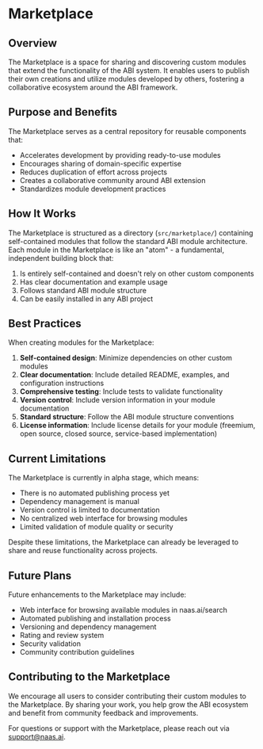 # Marketplace

## Overview

The Marketplace is a space for sharing and discovering custom modules that extend the functionality of the ABI system. It enables users to publish their own creations and utilize modules developed by others, fostering a collaborative ecosystem around the ABI framework.

## Purpose and Benefits

The Marketplace serves as a central repository for reusable components that:

- Accelerates development by providing ready-to-use modules
- Encourages sharing of domain-specific expertise
- Reduces duplication of effort across projects
- Creates a collaborative community around ABI extension
- Standardizes module development practices

## How It Works

The Marketplace is structured as a directory (`src/marketplace/`) containing self-contained modules that follow the standard ABI module architecture. Each module in the Marketplace is like an "atom" - a fundamental, independent building block that:

1. Is entirely self-contained and doesn't rely on other custom components
2. Has clear documentation and example usage
3. Follows standard ABI module structure
4. Can be easily installed in any ABI project

## Best Practices

When creating modules for the Marketplace:

1. **Self-contained design**: Minimize dependencies on other custom modules
2. **Clear documentation**: Include detailed README, examples, and configuration instructions
3. **Comprehensive testing**: Include tests to validate functionality
4. **Version control**: Include version information in your module documentation
5. **Standard structure**: Follow the ABI module structure conventions
6. **License information**: Include license details for your module (freemium, open source, closed source, service-based implementation)

## Current Limitations

The Marketplace is currently in alpha stage, which means:

- There is no automated publishing process yet
- Dependency management is manual
- Version control is limited to documentation
- No centralized web interface for browsing modules 
- Limited validation of module quality or security

Despite these limitations, the Marketplace can already be leveraged to share and reuse functionality across projects.

## Future Plans

Future enhancements to the Marketplace may include:

- Web interface for browsing available modules in naas.ai/search
- Automated publishing and installation process
- Versioning and dependency management
- Rating and review system
- Security validation
- Community contribution guidelines

## Contributing to the Marketplace

We encourage all users to consider contributing their custom modules to the Marketplace. By sharing your work, you help grow the ABI ecosystem and benefit from community feedback and improvements.

For questions or support with the Marketplace, please reach out via [support@naas.ai](mailto:support@naas.ai).
